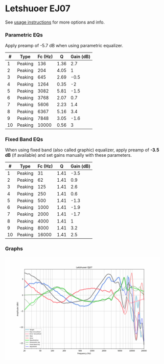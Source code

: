 # Letshuoer EJ07
See [usage instructions](https://github.com/jaakkopasanen/AutoEq#usage) for more options and info.

### Parametric EQs
Apply preamp of -5.7 dB when using parametric equalizer.

|   # | Type    |   Fc (Hz) |    Q |   Gain (dB) |
|-----|---------|-----------|------|-------------|
|   1 | Peaking |       136 | 1.36 |         2.7 |
|   2 | Peaking |       204 | 4.05 |         1   |
|   3 | Peaking |       645 | 2.69 |        -0.5 |
|   4 | Peaking |      1264 | 0.35 |        -2   |
|   5 | Peaking |      3082 | 5.81 |        -1.5 |
|   6 | Peaking |      3768 | 2.07 |         0.7 |
|   7 | Peaking |      5606 | 2.23 |         1.4 |
|   8 | Peaking |      6367 | 5.16 |         3.4 |
|   9 | Peaking |      7848 | 3.05 |        -1.6 |
|  10 | Peaking |     10000 | 0.56 |         3   |

### Fixed Band EQs
When using fixed band (also called graphic) equalizer, apply preamp of **-3.5 dB** (if available) and set gains manually with these parameters.

|   # | Type    |   Fc (Hz) |    Q |   Gain (dB) |
|-----|---------|-----------|------|-------------|
|   1 | Peaking |        31 | 1.41 |        -3.5 |
|   2 | Peaking |        62 | 1.41 |         0.9 |
|   3 | Peaking |       125 | 1.41 |         2.6 |
|   4 | Peaking |       250 | 1.41 |         0.6 |
|   5 | Peaking |       500 | 1.41 |        -1.3 |
|   6 | Peaking |      1000 | 1.41 |        -1.9 |
|   7 | Peaking |      2000 | 1.41 |        -1.7 |
|   8 | Peaking |      4000 | 1.41 |         1   |
|   9 | Peaking |      8000 | 1.41 |         3.2 |
|  10 | Peaking |     16000 | 1.41 |         2.5 |

### Graphs
![](./Letshuoer%20EJ07.png)
